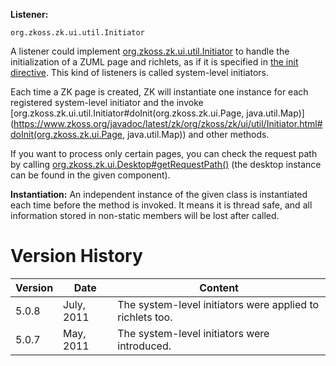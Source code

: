 **Listener:**

`org.zkoss.zk.ui.util.Initiator`

A listener could implement
[org.zkoss.zk.ui.util.Initiator](https://www.zkoss.org/javadoc/latest/zk/org/zkoss/zk/ui/util/Initiator.html) to
handle the initialization of a ZUML page and richlets, as if it is
specified in [the init directive](/zuml_ref/init).
This kind of listeners is called system-level initiators.

Each time a ZK page is created, ZK will instantiate one instance for
each registered system-level initiator and the invoke
[org.zkoss.zk.ui.util.Initiator#doInit(org.zkoss.zk.ui.Page, java.util.Map)](https://www.zkoss.org/javadoc/latest/zk/org/zkoss/zk/ui/util/Initiator.html#doInit(org.zkoss.zk.ui.Page, java.util.Map))
and other methods.

If you want to process only certain pages, you can check the request
path by calling
[org.zkoss.zk.ui.Desktop#getRequestPath()](https://www.zkoss.org/javadoc/latest/zk/org/zkoss/zk/ui/Desktop.html#getRequestPath())
(the desktop instance can be found in the given component).

**Instantiation:** An independent instance of the given class is
instantiated each time before the method is invoked. It means it is
thread safe, and all information stored in non-static members will be
lost after called.

# Version History

| Version | Date       | Content                                                   |
|---------|------------|-----------------------------------------------------------|
| 5.0.8   | July, 2011 | The system-level initiators were applied to richlets too. |
| 5.0.7   | May, 2011  | The system-level initiators were introduced.              |
